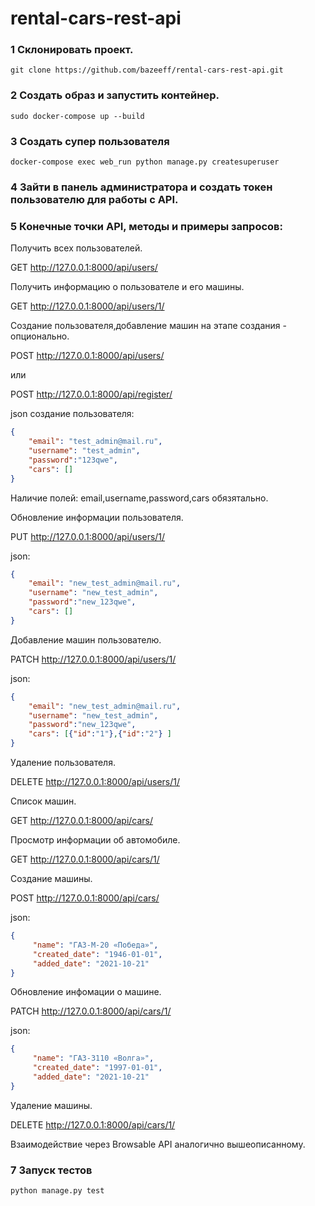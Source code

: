 # rental-cars-rest-api

### 1 Склонировать проект.
```console
git clone https://github.com/bazeeff/rental-cars-rest-api.git
```
### 2 Создать образ и запустить контейнер.
```console
sudo docker-compose up --build
```

### 3 Создать супер пользователя
```console
docker-compose exec web_run python manage.py createsuperuser
```

### 4 Зайти в панель администратора и создать токен пользователю для работы с API.

### 5 Конечные точки API, методы и примеры запросов:

Получить всех пользователей.

GET http://127.0.0.1:8000/api/users/


Получить информацию о пользователе и его машины.

GET http://127.0.0.1:8000/api/users/1/


Создание пользователя,добавление машин на этапе создания - опционально.

POST http://127.0.0.1:8000/api/users/

или 

POST http://127.0.0.1:8000/api/register/

json создание пользователя:
```json
{
    "email": "test_admin@mail.ru",
    "username": "test_admin",
    "password":"123qwe",
    "cars": []
}
```
Наличие полей: email,username,password,cars обязятально.


Обновление информации пользователя.

PUT http://127.0.0.1:8000/api/users/1/

json:
```json
{
    "email": "new_test_admin@mail.ru",
    "username": "new_test_admin",
    "password":"new_123qwe",
    "cars": []
}
```

Добавление машин пользователю.

PATCH http://127.0.0.1:8000/api/users/1/

json:
```json
{
    "email": "new_test_admin@mail.ru",
    "username": "new_test_admin",
    "password":"new_123qwe",
    "cars": [{"id":"1"},{"id":"2"} ]
}
```

Удаление пользователя.

DELETE http://127.0.0.1:8000/api/users/1/


Список машин.

GET http://127.0.0.1:8000/api/cars/


Просмотр информации об автомобиле.

GET http://127.0.0.1:8000/api/cars/1/


Создание машины.

POST http://127.0.0.1:8000/api/cars/

json:
```json
{
     "name": "ГАЗ-М-20 «Победа»",
     "created_date": "1946-01-01",
     "added_date": "2021-10-21"
}
```

Обновление инфомации о машине.

PATCH http://127.0.0.1:8000/api/cars/1/

json:
```json
{
     "name": "ГАЗ-3110 «Волга»",
     "created_date": "1997-01-01",
     "added_date": "2021-10-21"
}
```
Удаление машины.

DELETE http://127.0.0.1:8000/api/cars/1/


Взаимодействие через Browsable API аналогично вышеописанному.

### 7 Запуск тестов 

```console
python manage.py test
```


